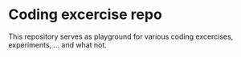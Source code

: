 # Coding excercise repo

This repository serves as playground for various coding excercises, experiments, ... and what not.
